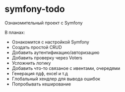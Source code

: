 # symfony-todo
Ознакомительный проект с Symfony

В планах:
- Ознакомится с настройкой Symfony
- Создать простой CRUD
- Добавить аутентификацию/авторизацию
- Добавить проверку через Voters
- Усложнить логику
- Добавить что-то связаное с ивентами, очередями
- Генерация пдф, excel и т.д 
- Глобальный хендлер для вывода ошибок
- Попробывать кеширование